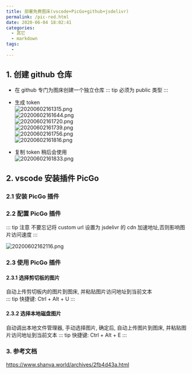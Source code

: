 ```yaml
---
title: 部署免费图床(vscode+PicGo+github+jsdelivr)
permalink: /pic-red.html
date: 2020-06-04 18:02:41
categories: 
  - 其它
  - markdown
tags: 
  - 
---
```


## 1. 创建 github 仓库

- 在 github 专门为图床创建一个独立仓库
  ::: tip
  必须为 public 类型
  :::

- 生成 token  
  ![20200602161315.png](https://cdn.jsdelivr.net/gh/wangshibiaoFlytiger/blog_picBed1/images/20200602161315.png)  
  ![20200602161644.png](https://cdn.jsdelivr.net/gh/wangshibiaoFlytiger/blog_picBed1/images/20200602161644.png)  
  ![20200602161720.png](https://cdn.jsdelivr.net/gh/wangshibiaoFlytiger/blog_picBed1/images/20200602161720.png)  
  ![20200602161739.png](https://cdn.jsdelivr.net/gh/wangshibiaoFlytiger/blog_picBed1/images/20200602161739.png)  
  ![20200602161756.png](https://cdn.jsdelivr.net/gh/wangshibiaoFlytiger/blog_picBed1/images/20200602161756.png)  
  ![20200602161816.png](https://cdn.jsdelivr.net/gh/wangshibiaoFlytiger/blog_picBed1/images/20200602161816.png)

- 复制 token
  稍后会使用  
  ![20200602161833.png](https://cdn.jsdelivr.net/gh/wangshibiaoFlytiger/blog_picBed1/images/20200602161833.png)

## 2. vscode 安装插件 PicGo

### 2.1 安装 PicGo 插件

### 2.2 配置 PicGo 插件

::: tip 注意
不要忘记将 custom url 设置为 jsdelivr 的 cdn 加速地址,否则影响图片访问速度
:::

![20200602162116.png](https://cdn.jsdelivr.net/gh/wangshibiaoFlytiger/blog_picBed1/images/20200602162116.png)

### 2.3 使用 PicGo 插件

#### 2.3.1 选择剪切板的图片

自动上传剪切板内的图片到图床, 并粘贴图片访问地址到当前文本  
::: tip
快捷键: Ctrl + Alt + U
:::

#### 2.3.2 选择本地磁盘图片

自动调出本地文件管理器, 手动选择图片, 确定后, 自动上传图片到图床, 并粘贴图片访问地址到当前文本
::: tip
快捷键: Ctrl + Alt + E
:::

### 3. 参考文档

https://www.shanya.world/archives/2fb4d43a.html

